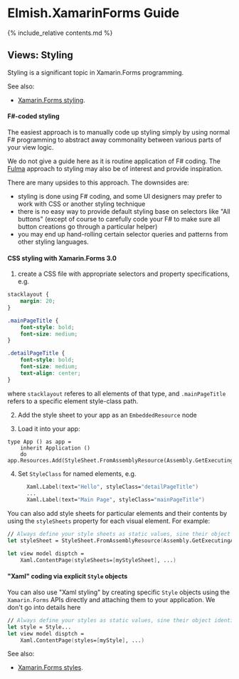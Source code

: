 Elmish.XamarinForms Guide
=======

{% include_relative contents.md %}

Views: Styling
-------

Styling is a significant topic in Xamarin.Forms programming.  

See also:
* [Xamarin.Forms styling](https://docs.microsoft.com/en-us/xamarin/xamarin-forms/user-interface/styles/).

#### F#-coded styling

The easiest approach is to manually code up styling simply by using normal F# programming to abstract away commonality between
various parts of your view logic.

We do not give a guide here as it is routine application of F# coding.  The [Fulma](https://mangelmaxime.github.io/Fulma/#fulma) approach to styling may also be of interest and provide inspiration.

There are many upsides to this approach. The downsides are:
* styling is done using F# coding, and some UI designers may prefer to work with CSS or another styling technique
* there is no easy way to provide default styling base on selectors like "All buttons" (except of course to carefully code your F# to make sure all button creations go through a particular helper)
* you may end up hand-rolling certain selector queries and patterns from other styling languages.

#### CSS styling with Xamarin.Forms 3.0

1. create a CSS file with appropriate selectors and property specifications, e.g.
```css
stacklayout {
    margin: 20;
}

.mainPageTitle {
    font-style: bold;
    font-size: medium;
}

.detailPageTitle {
    font-style: bold;
    font-size: medium;
    text-align: center;
}

```
where `stacklayout` referes to all elements of that type, and `.mainPageTitle` refers to a specific element style-class path. 

2. Add the style sheet to your app as an `EmbeddedResource` node

3. Load it into your app:
```
type App () as app = 
    inherit Application ()
    do app.Resources.Add(StyleSheet.FromAssemblyResource(Assembly.GetExecutingAssembly(),"MyProject.Assets.styles.css"))
```

4. Set `StyleClass` for named elements, e.g. 

```fsharp
      Xaml.Label(text="Hello", styleClass="detailPageTitle")
      ...
      Xaml.Label(text="Main Page", styleClass="mainPageTitle")
```

You can also add style sheets for particular elements and their contents by using the `styleSheets` property for each visual element. For example:

```fsharp
// Always define your style sheets as static values, sine their object identity is signficant!
let styleSheet = StyleSheet.FromAssemblyResource(Assembly.GetExecutingAssembly(),"MyProject.Assets.styles.css")

let view model disptch = 
    Xaml.ContentPage(styleSheets=[myStyleSheet], ...)
```

#### "Xaml" coding via explicit `Style` objects

You can also use "Xaml styling" by creating specific `Style` objects using the `Xamarin.Forms` APIs directly
and attaching them to your application.   We don't go into details here

```fsharp
// Always define your styles as static values, sine their object identity is signficant!
let style = Style...
let view model disptch = 
    Xaml.ContentPage(styles=[myStyle], ...)
```

See also:
* [Xamarin.Forms styles](https://docs.microsoft.com/en-us/xamarin/xamarin-forms/user-interface/styles/xaml/). 


